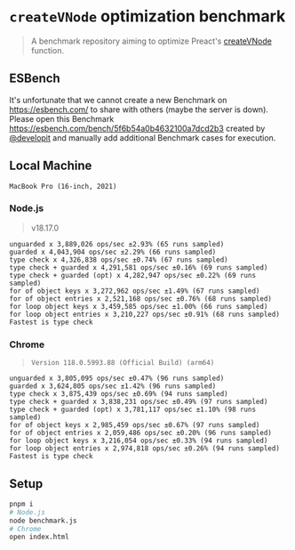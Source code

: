 # `createVNode` optimization benchmark

> A  benchmark repository aiming to optimize Preact's [createVNode](https://github.com/preactjs/preact/blob/main/jsx-runtime/src/index.js#L27) function.

<!-- ## Motivation

`for...in` is used to iterate over the enumerable properties of an object, which includes properties from the prototype chain. Due to this behavior, I believe there might be potential performance issues. Therefore, we have adopted a more performant approach and provided Benchmark validation. -->

## ESBench

It's unfortunate that we cannot create a new Benchmark on https://esbench.com/ to share with others (maybe the server is down). Please open this Benchmark https://esbench.com/bench/5f6b54a0b4632100a7dcd2b3 created by [@developit](https://github.com/developit) and manually add additional Benchmark cases for execution.

## Local Machine

`MacBook Pro (16-inch, 2021)`

### Node.js

> v18.17.0
  
```
unguarded x 3,889,026 ops/sec ±2.93% (65 runs sampled)
guarded x 4,043,904 ops/sec ±2.29% (66 runs sampled)
type check x 4,326,838 ops/sec ±0.74% (67 runs sampled)
type check + guarded x 4,291,581 ops/sec ±0.16% (69 runs sampled)
type check + guarded (opt) x 4,282,947 ops/sec ±0.22% (69 runs sampled)
for of object keys x 3,272,962 ops/sec ±1.49% (67 runs sampled)
for of object entries x 2,521,168 ops/sec ±0.76% (68 runs sampled)
for loop object keys x 3,459,585 ops/sec ±1.00% (66 runs sampled)
for loop object entries x 3,210,227 ops/sec ±0.91% (68 runs sampled)
Fastest is type check
```

### Chrome
  
> `Version 118.0.5993.88 (Official Build) (arm64)`

```
unguarded x 3,805,095 ops/sec ±0.47% (96 runs sampled)
guarded x 3,624,805 ops/sec ±1.42% (96 runs sampled)
type check x 3,875,439 ops/sec ±0.69% (94 runs sampled)
type check + guarded x 3,838,231 ops/sec ±0.49% (97 runs sampled)
type check + guarded (opt) x 3,781,117 ops/sec ±1.10% (98 runs sampled)
for of object keys x 2,985,459 ops/sec ±0.67% (97 runs sampled)
for of object entries x 2,059,486 ops/sec ±0.20% (96 runs sampled)
for loop object keys x 3,216,054 ops/sec ±0.33% (94 runs sampled)
for loop object entries x 2,974,818 ops/sec ±0.26% (94 runs sampled)
Fastest is type check
```

## Setup

```bash
pnpm i
# Node.js
node benchmark.js
# Chrome
open index.html
```